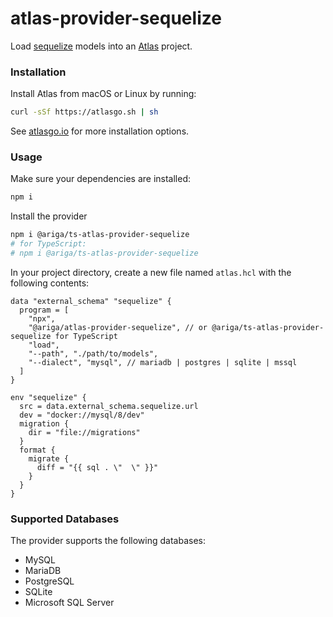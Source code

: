 # atlas-provider-sequelize
Load [sequelize](https://sequelize.org/) models into an [Atlas](https://atlasgo.io) project.

### Installation

Install Atlas from macOS or Linux by running:
```bash
curl -sSf https://atlasgo.sh | sh
```
See [atlasgo.io](https://atlasgo.io/getting-started#installation) for more installation options.

### Usage

Make sure your dependencies are installed:
```bash
npm i 
```

Install the provider
```bash
npm i @ariga/ts-atlas-provider-sequelize
# for TypeScript:
# npm i @ariga/ts-atlas-provider-sequelize
```

In your project directory, create a new file named `atlas.hcl` with the following contents:

```hcl
data "external_schema" "sequelize" {
  program = [
    "npx",
    "@ariga/atlas-provider-sequelize", // or @ariga/ts-atlas-provider-sequelize for TypeScript
    "load",
    "--path", "./path/to/models",
    "--dialect", "mysql", // mariadb | postgres | sqlite | mssql
  ]
}

env "sequelize" {
  src = data.external_schema.sequelize.url
  dev = "docker://mysql/8/dev"
  migration {
    dir = "file://migrations"
  }
  format {
    migrate {
      diff = "{{ sql . \"  \" }}"
    }
  }
}
```

### Supported Databases

The provider supports the following databases:
* MySQL
* MariaDB
* PostgreSQL
* SQLite
* Microsoft SQL Server